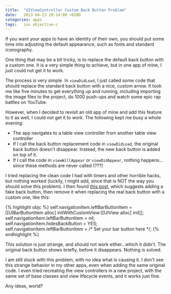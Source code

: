 ```yaml
---
title:  "UIViewController Custom Back Button Problem"
date: 	2013-04-23 20:14:00 +0100
categories: apps
tags: 	ios objective-c
---
```



If you want your apps to have an identity of their own, you should put some time
into adjusting the default appearance, such as fonts and standard iconography.

One thing that may be a bit tricky, is to replace the default back button with a
custom one. It is a very simple thing to achieve, but in one app of mine, I just
could not get it to work.

The process is very simple. In `viewDidLoad`, I just called some code that should
replace the standard back button with a nice, custom arrow. It took me like five
minutes to get everything up and running, including importing the image files to
the project, do 1000 push-ups and watch some epic rap battles on YouTube.

However, when I decided to revisit an old app of mine and add this feature to it
as well, I could not get it to work. The following kept me busy a whole evening:

* The app navigates to a table view controller from another table view controller
* If I call the back button replacement code in `viewDidLoad`, the original back
button doesn't disappear. Instead, the new back button is added on top of it.
* If I call the code in `viewWillAppear` or `viewDidAppear`, nothing happens...
since these methods are never called (???)

I tried replacing the clean code I had with timers and other horrible hacks, but
nothing worked (luckily, I might add, since that is NOT the way you should solve
this problem). I then found [this post](http://smartercoder.com/2010/10/18/what-to-do-it-self-navigationitem-hidesbackbutton-true-doesnt-work/),
which suggests adding a fake back button, then remove it when replacing the real
back button with a custom one, like this:

{% highlight objc %}
self.navigationItem.leftBarButtonItem = [[UIBarButtonItem alloc] initWithCustomView:[[UIView alloc] init]];
self.navigationItem.leftBarButtonItem = nil;
self.navigationItem.hidesBackButton = YES;
self.navigationItem.leftBarButtonItem = /* Set your bar button here */;
{% endhighlight %}

This solution is just strange, and should not work either...which it didn't. The
original back button shows briefly, before it disappears. Nothing is solved.

I am still stuck with this problem, with no idea what is causing it. I don't see
this strange behavior in my other apps, even when adding the same original code.
I even tried recreating the view controllers in a new project, with the same set
of base classes and view lifecycle events, and it works just fine.

Any ideas, world?